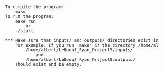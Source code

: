 <pre>To compile the program:
    make
To run the program:
    make run
        or
    ./start
    
*** Make sure that inputs/ and outputs/ directories exist in the folder you're compiling in.
    For example: If you run 'make' in the directory /home/albert/LeBoeuf_Ryan_Project5/ , the directories
        /home/albert/LeBoeuf_Ryan_Project5/inputs/
            and
        /home/albert/LeBoeuf_Ryan_Project5/outputs/
    should exist and be empty. </pre>
